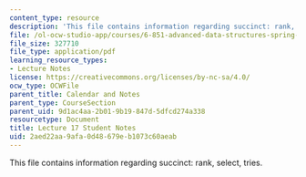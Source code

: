 ```yaml
---
content_type: resource
description: 'This file contains information regarding succinct: rank, select, tries.'
file: /ol-ocw-studio-app/courses/6-851-advanced-data-structures-spring-2012/2aed22aa9afa0d48679eb1073c60aeab_MIT6_851S12_L17.pdf
file_size: 327710
file_type: application/pdf
learning_resource_types:
- Lecture Notes
license: https://creativecommons.org/licenses/by-nc-sa/4.0/
ocw_type: OCWFile
parent_title: Calendar and Notes
parent_type: CourseSection
parent_uid: 9d1ac4aa-2b01-9b19-847d-5dfcd274a338
resourcetype: Document
title: Lecture 17 Student Notes
uid: 2aed22aa-9afa-0d48-679e-b1073c60aeab
---
```

This file contains information regarding succinct: rank, select, tries.